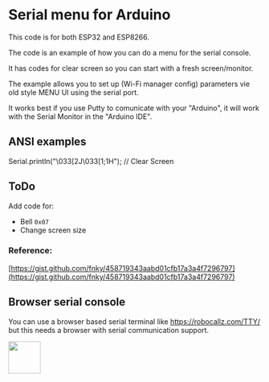 # Serial menu for Arduino

This code is for both ESP32 and ESP8266.

The code is an example of how you can do a menu for the serial console.

It has codes for clear screen so you can start with a fresh screen/monitor.

The example allows you to set up (Wi-Fi manager config) parameters vie old style MENU UI using the serial port.

It works best if you use Putty to comunicate with your "Arduino", it will work with the Serial Monitor in the "Arduino IDE".

## ANSI examples

Serial.println("\033[2J\033[1;1H");       // Clear Screen

## ToDo

Add code for:
- Bell `0x07`
- Change screen size

### Reference:

[https://gist.github.com/fnky/458719343aabd01cfb17a3a4f7296797](https://gist.github.com/fnky/458719343aabd01cfb17a3a4f7296797)

## Browser serial console

You can use a browser based serial terminal like https://robocallz.com/TTY/ but this needs a browser with serial communication support.

[<img width="64px" src="https://www.robocallz.com/app75/images/recorder_icon_150x150.png">](https://robocallz.com)
